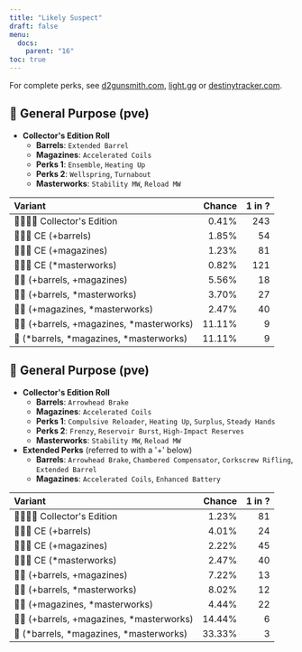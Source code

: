 ```yaml
---
title: "Likely Suspect"
draft: false
menu:
  docs:
    parent: "16"
toc: true
---
```


For complete perks, see [d2gunsmith.com](https://d2gunsmith.com/w/1994645182), [light.gg](https://www.light.gg/db/items/1994645182) or [destinytracker.com](https://destinytracker.com/destiny-2/db/items/1994645182).



## 👾 General Purpose (pve)



* **Collector's Edition Roll**
  * **Barrels**: `Extended Barrel`
  * **Magazines**: `Accelerated Coils`
  * **Perks 1**: `Ensemble`, `Heating Up`
  * **Perks 2**: `Wellspring`, `Turnabout`
  * **Masterworks**: `Stability MW`, `Reload MW`

| Variant | Chance | 1 in ? |
|:-|-:|-:|
| 👾👾👾🌟 Collector's Edition | 0.41% | 243 |
| 👾👾👾 CE (+barrels) | 1.85% | 54 |
| 👾👾👾 CE (+magazines) | 1.23% | 81 |
| 👾👾👾 CE (*masterworks) | 0.82% | 121 |
| 👾👾 (+barrels, +magazines) | 5.56% | 18 |
| 👾👾 (+barrels, *masterworks) | 3.70% | 27 |
| 👾👾 (+magazines, *masterworks) | 2.47% | 40 |
| 👾👾 (+barrels, +magazines, *masterworks) | 11.11% | 9 |
| 👾 (*barrels, *magazines, *masterworks) | 11.11% | 9 |

## 👾 General Purpose (pve)



* **Collector's Edition Roll**
  * **Barrels**: `Arrowhead Brake`
  * **Magazines**: `Accelerated Coils`
  * **Perks 1**: `Compulsive Reloader`, `Heating Up`, `Surplus`, `Steady Hands`
  * **Perks 2**: `Frenzy`, `Reservoir Burst`, `High-Impact Reserves`
  * **Masterworks**: `Stability MW`, `Reload MW`
* **Extended Perks** (referred to with a '+' below)
  * **Barrels**: `Arrowhead Brake`, `Chambered Compensator`, `Corkscrew Rifling`, `Extended Barrel`
  * **Magazines**: `Accelerated Coils`, `Enhanced Battery`

| Variant | Chance | 1 in ? |
|:-|-:|-:|
| 👾👾👾🌟 Collector's Edition | 1.23% | 81 |
| 👾👾👾 CE (+barrels) | 4.01% | 24 |
| 👾👾👾 CE (+magazines) | 2.22% | 45 |
| 👾👾👾 CE (*masterworks) | 2.47% | 40 |
| 👾👾 (+barrels, +magazines) | 7.22% | 13 |
| 👾👾 (+barrels, *masterworks) | 8.02% | 12 |
| 👾👾 (+magazines, *masterworks) | 4.44% | 22 |
| 👾👾 (+barrels, +magazines, *masterworks) | 14.44% | 6 |
| 👾 (*barrels, *magazines, *masterworks) | 33.33% | 3 |
